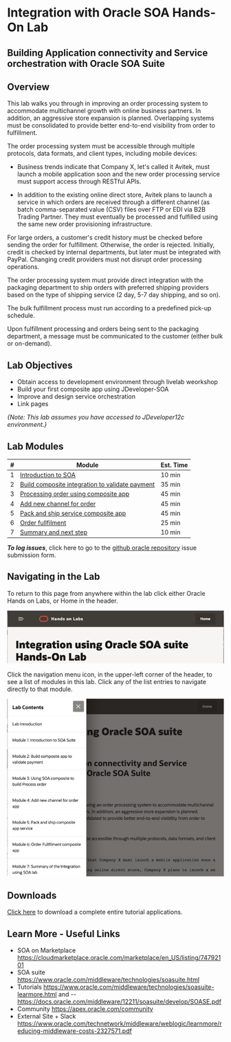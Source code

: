 # Integration with Oracle SOA Hands-On Lab

## Building Application connectivity and Service orchestration with Oracle SOA Suite

## Overview

This lab walks you through in improving an order processing system to accommodate multichannel growth with online business partners. In addition, an aggressive store expansion is planned. Overlapping systems must be consolidated to provide better end-to-end visibility from order to fulfillment.


The order processing system must be accessible through multiple protocols, data formats, and client types, including mobile devices:

  * Business trends indicate that Company X, let's called it Avitek, must launch a mobile application soon and the new order processing service must support access through RESTful APIs.

  * In addition to the existing online direct store, Avitek plans to launch a service in which orders are received through a different channel (as batch comma-separated value (CSV) files over FTP or EDI via B2B Trading Partner. They must eventually be processed and fulfilled using the same new order provisioning infrastructure.


For large orders, a customer's credit history must be checked before sending the order for fulfillment. Otherwise, the order is rejected. Initially, credit is checked by internal departments, but later must be integrated with PayPal. Changing credit providers must not disrupt order processing operations.

The order processing system must provide direct integration with the packaging department to ship orders with preferred shipping providers based on the type of shipping service (2 day, 5-7 day shipping, and so on).

The bulk fulfillment process must run according to a predefined pick-up schedule.

Upon fulfillment processing and orders being sent to the packaging department, a message must be communicated to the customer (either bulk or on-demand).

## Lab Objectives

* Obtain access to development environment through livelab weorkshop
* Build your first composite app using JDeveloper-SOA
* Improve and design service orchestration
* Link pages

*{Note: This lab assumes you have accessed to JDeveloper12c environment.}*

## Lab Modules

| # | Module | Est. Time |
| --- | --- | --- |
| 1 | [Introduction to SOA](1-introduction-to-soa.md) | 10 min |
| 2 | [Build composite integration to validate payment](2-build-composite-to-validate-payment.md) | 35 min |
| 3 | [Processing order using composite app](3-process-order-using-composite.md) | 45 min |
| 4 | [Add new channel for order](4-add-new-channel-for-ordering.md) | 45 min |
| 5 | [Pack and ship service composite app](5-pack-and-ship-service-composite.md) | 45 min |
| 6 | [Order fullfilment](6-order-fullfilment.md) | 25 min |
| 7 | [Summary and next step](7-summary-and-next-step.md) | 10 min |

***To log issues***, click here to go to the [github oracle repository](https://github.com/oracle/learning-library/issues/new) issue submission form.

## Navigating in the Lab
To return to this page from anywhere within the lab click either Oracle Hands on Labs, or Home in the header.

![](images/0/new-lab-header.png)

Click the navigation menu icon, in the upper-left corner of the header, to see a list of modules in this lab. Click any of the list entries to navigate directly to that module.

![](images/0/new-lab-menu.png)

## Downloads

[Click here](https://www.oracle.com/middleware/technologies/soasuite/12c-samples-tutorials-downloads.html) to download a complete entire tutorial applications. 

## Learn More - Useful Links

- SOA on Marketplace   https://cloudmarketplace.oracle.com/marketplace/en_US/listing/74792101
- SOA suite   https://www.oracle.com/middleware/technologies/soasuite.html
- Tutorials   https://www.oracle.com/middleware/technologies/soasuite-learmore.html and
-- https://docs.oracle.com/middleware/12211/soasuite/develop/SOASE.pdf
- Community   https://apex.oracle.com/community
- External Site + Slack   https://www.oracle.com/technetwork/middleware/weblogic/learnmore/reducing-middleware-costs-2327571.pdf

